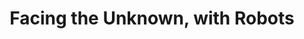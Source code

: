---
layout : out_evnt
youtubeID : W1isc7PRrdY
description : "Is there anyway we can prepare to face the unknown? Can we develop robots that are fluid in function?"
title: "Facing the Unknown, with Robots"
---